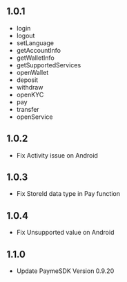 ## 1.0.1
- login
- logout
- setLanguage
- getAccountInfo
- getWalletInfo
- getSupportedServices
- openWallet
- deposit
- withdraw
- openKYC
- pay
- transfer
- openService
## 1.0.2
- Fix Activity issue on Android
## 1.0.3
- Fix StoreId data type in Pay function
## 1.0.4
- Fix Unsupported value on Android
## 1.1.0
- Update PaymeSDK Version 0.9.20